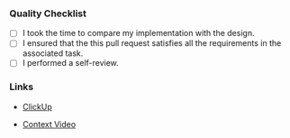 ### Quality Checklist

<!-- If one or more checklist items doesn't apply to this pull request, consider removing it from the pull request description  -->

<!-- Learn about self-review by reading this article: https://thundergolfer.com/pr-self-review -->

- [ ] I took the time to compare my implementation with the design.
- [ ] I ensured that the this pull request satisfies all the requirements in the associated task.
- [ ] I performed a self-review.

### Links

<!-- Attach the the task link. Remove it incase no associated task. -->

- [ClickUp](#task-link-here)

<!--
The main goal of the context video is:
1. Provide enough context for the reviewer which might not be aware
   of what this pull request is all about. Try recording a video
   showing your work and going though the changes you made. Keep in
   mind that the main goal of this pull request is to make it easier
   for the reviewer to review your pull request so make sure to
   provide as much context as you can. You can upload the context
   video to the recording directory in our google drive.
2. This context also work as a micro-documentation for the codebase.
-->

- [Context Video](#context-video-here)
